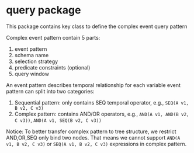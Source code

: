 
# query package

This package contains key class to define the complex event query pattern

Complex event pattern contain 5 parts:
1. event pattern
2. schema name
3. selection strategy
4. predicate constraints (optional)
5. query window


An event pattern describes temporal relationship for each variable
event pattern can split into two categories: 
1. Sequential pattern: only contains SEQ temporal operator, e.g., `SEQ(A v1, B v2, C v3)`
2. Complex pattern: contains AND/OR operators, e.g., `AND(A v1, AND(B v2, C v3))`, `AND(A v1, SEQ(B v2, C v3))`

Notice:
To better transfer complex pattern to tree structure, 
we restrict AND,OR,SEQ only bind two nodes. 
That means we cannot support `AND(A v1, B v2, C v3)` or `SEQ(A v1, B v2, C v3)` expressions in complex pattern.
